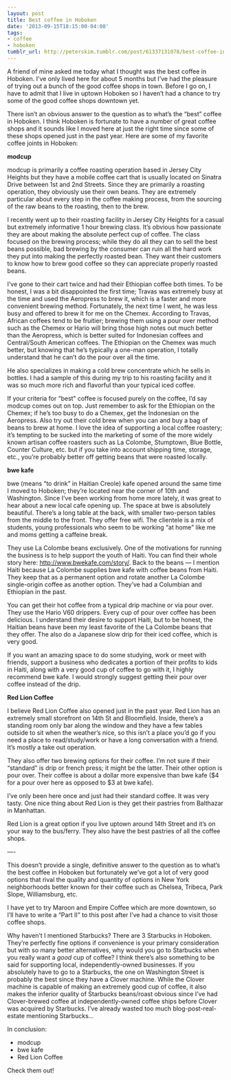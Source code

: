 ```yaml
---
layout: post
title: Best coffee in Hoboken
date: '2013-09-15T18:15:00-04:00'
tags:
- coffee
- hoboken
tumblr_url: http://peterskim.tumblr.com/post/61337131078/best-coffee-in-hoboken
---
```


A friend of mine asked me today what I thought was the best coffee in Hoboken. I’ve only lived here for about 5 months but I’ve had the pleasure of trying out a bunch of the good coffee shops in town. Before I go on, I have to admit that I live in uptown Hoboken so I haven’t had a chance to try some of the good coffee shops downtown yet.

There isn’t an obvious answer to the question as to what’s the “best” coffee in Hoboken. I think Hoboken is fortunate to have a number of great coffee shops and it sounds like I moved here at just the right time since some of these shops opened just in the past year.
Here are some of my favorite coffee joints in Hoboken:

**modcup**

modcup is primarily a coffee roasting operation based in Jersey City Heights but they have a mobile coffee cart that is usually located on Sinatra Drive between 1st and 2nd Streets. Since they are primarily a roasting operation, they obviously use their own beans. They are extremely particular about every step in the coffee making process, from the sourcing of the raw beans to the roasting, then to the brew. 

I recently went up to their roasting facility in Jersey City Heights for a casual but extremely informative 1 hour brewing class. It’s obvious how passionate they are about making the absolute perfect cup of coffee. The class focused on the brewing process; while they do all they can to sell the best beans possible, bad brewing by the consumer can ruin all the hard work they put into making the perfectly roasted bean. They want their customers to know how to brew good coffee so they can appreciate properly roasted beans. 

I’ve gone to their cart twice and had their Ethiopian coffee both times. To be honest, I was a bit disappointed the first time; Travas was extremely busy at the time and used the Aeropress to brew it, which is a faster and more convenient brewing method. Fortunately, the next time I went, he was less busy and offered to brew it for me on the Chemex. According to Travas, African coffees tend to be fruitier; brewing them using a pour over method such as the Chemex or Hario will bring those high notes out much better than the Aeropress, which is better suited for Indonesian coffees and Central/South American coffees. The Ethiopian on the Chemex was much better, but knowing that he’s typically a one-man operation, I totally understand that he can’t do the pour over all the time.

He also specializes in making a cold brew concentrate which he sells in bottles. I had a sample of this during my trip to his roasting facility and it was so much more rich and flavorful than your typical iced coffee.

If your criteria for “best” coffee is focused purely on the coffee, I’d say modcup comes out on top. Just remember to ask for the Ethiopian on the Chemex; if he’s too busy to do a Chemex, get the Indonesian on the Aeropress. Also try out their cold brew when you can and buy a bag of beans to brew at home. I love the idea of supporting a local coffee roastery; it’s tempting to be sucked into the marketing of some of the more widely known artisan coffee roasters such as La Colombe, Stumptown, Blue Bottle, Counter Culture, etc. but if you take into account shipping time, storage, etc., you’re probably better off getting beans that were roasted locally.

**bwe kafe**

bwe (means “to drink” in Haitian Creole) kafe opened around the same time I moved to Hoboken; they’re located near the corner of 10th and Washington. Since I’ve been working from home more lately, it was great to hear about a new local cafe opening up. The space at bwe is absolutely beautiful. There’s a long table at the back, with smaller two-person tables from the middle to the front. They offer free wifi. The clientele is a mix of students, young professionals who seem to be working “at home” like me and moms getting a caffeine break.

They use La Colombe beans exclusively. One of the motivations for running the business is to help support the youth of Haiti. You can find their whole story here: http://www.bwekafe.com/story/. Back to the beans — I mention Haiti because La Colombe supplies bwe kafe with coffee beans from Haiti. They keep that as a permanent option and rotate another La Colombe single-origin coffee as another option. They’ve had a Columbian and Ethiopian in the past. 

You can get their hot coffee from a typical drip machine or via pour over. They use the Hario V60 drippers. Every cup of pour over coffee has been delicious. I understand their desire to support Haiti, but to be honest, the Haitian beans have been my least favorite of the La Colombe beans that they offer. The also do a Japanese slow drip for their iced coffee, which is very good.

If you want an amazing space to do some studying, work or meet with friends, support a business who dedicates a portion of their profits to kids in Haiti, along with a very good cup of coffee to go with it, I highly recommend bwe kafe. I would strongly suggest getting their pour over coffee instead of the drip. 

**Red Lion Coffee**

I believe Red Lion Coffee also opened just in the past year. Red Lion has an extremely small storefront on 14th St and Bloomfield. Inside, there’s a standing room only bar along the window and they have a few tables outside to sit when the weather’s nice, so this isn’t a place you’d go if you need a place to read/study/work or have a long conversation with a friend. It’s mostly a take out operation.

They also offer two brewing options for their coffee. I’m not sure if their “standard” is drip or french press; it might be the latter. Their other option is pour over. Their coffee is about a dollar more expensive than bwe kafe ($4 for a pour over here as opposed to $3 at bwe kafe).

I’ve only been here once and just had their standard coffee. It was very tasty. One nice thing about Red Lion is they get their pastries from Balthazar in Manhattan.

Red Lion is a great option if you live uptown around 14th Street and it’s on your way to the bus/ferry. They also have the best pastries of all the coffee shops.

—-

This doesn’t provide a single, definitive answer to the question as to what’s the best coffee in Hoboken but fortunately we’ve got a lot of very good options that rival the quality and quantity of options in New York neighborhoods better known for their coffee such as Chelsea, Tribeca, Park Slope, Williamsburg, etc. 

I have yet to try Maroon and Empire Coffee which are more downtown, so I’ll have to write a “Part II” to this post after I’ve had a chance to visit those coffee shops. 

Why haven’t I mentioned Starbucks? There are 3 Starbucks in Hoboken. They’re perfectly fine options if convenience is your primary consideration but with so many better alternatives, why would you go to Starbucks when you really want a *good* cup of coffee? I think there’s also something to be said for supporting local, independently-owned businesses. If you absolutely have to go to a Starbucks, the one on Washington Street is probably the best since they have a Clover machine. While the Clover machine is capable of making an extremely good cup of coffee, it also makes the inferior quality of Starbucks beans/roast obvious since I’ve had Clover-brewed coffee at independently-owned coffee ships before Clover was acquired by Starbucks. I’ve already wasted too much blog-post-real-estate mentioning Starbucks…

In conclusion:

* modcup
* bwe kafe
* Red Lion Coffee

Check them out!
